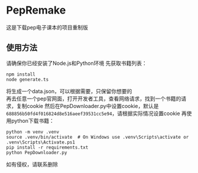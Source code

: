 # PepRemake
这是下载pep电子课本的项目重制版
## 使用方法
请确保你已经安装了Node.js和Python环境
先获取书籍列表：
```
npm install
node generate.ts
```
将生成一个data.json，可以根据需要，只保留你想要的  
再去任意一个pep官网面，打开开发者工具，查看网络请求，找到一个书籍的请求，复制cookie
然后在PepDownloader.py中设置cookie，默认是`688856b50fd4f016824d8e516aeef39531cc5e94`，请根据实际情况设置cookie
再使用python下载书籍：
```
python -m venv .venv
source .venv/bin/activate  # On Windows use .venv\Scripts\activate or .venv\Scripts\Activate.ps1
pip install -r requirements.txt
python PepDownloader.py
```
如有侵权，请联系删除